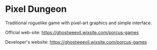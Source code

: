 Pixel Dungeon
=============

Traditional roguelike game with pixel-art graphics and simple interface.


Official web-site: 
https://ghostweevil.wixsite.com/porcus-games

Developer's website: 
https://ghostweevil.wixsite.com/porcus-games
